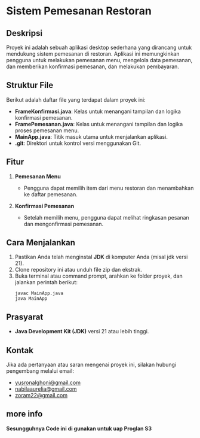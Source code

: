 # Sistem Pemesanan Restoran

## Deskripsi
Proyek ini adalah sebuah aplikasi desktop sederhana yang dirancang untuk mendukung sistem pemesanan di restoran. Aplikasi ini memungkinkan pengguna untuk melakukan pemesanan menu, mengelola data pemesanan, dan memberikan konfirmasi pemesanan, dan melakukan pembayaran.

## Struktur File
Berikut adalah daftar file yang terdapat dalam proyek ini:

- **FrameKonfirmasi.java**: Kelas untuk menangani tampilan dan logika konfirmasi pemesanan.
- **FramePemesanan.java**: Kelas untuk menangani tampilan dan logika proses pemesanan menu.
- **MainApp.java**: Titik masuk utama untuk menjalankan aplikasi.
- **.git**: Direktori untuk kontrol versi menggunakan Git.

## Fitur
1. **Pemesanan Menu**
   - Pengguna dapat memilih item dari menu restoran dan menambahkan ke daftar pemesanan.
   
2. **Konfirmasi Pemesanan**
   - Setelah memilih menu, pengguna dapat melihat ringkasan pesanan dan mengonfirmasi pemesanan.

## Cara Menjalankan
1. Pastikan Anda telah menginstal **JDK** di komputer Anda (misal jdk versi 21).
2. Clone repository ini atau unduh file zip dan ekstrak.
3. Buka terminal atau command prompt, arahkan ke folder proyek, dan jalankan perintah berikut:
   ```
   javac MainApp.java
   java MainApp
   ```

## Prasyarat
- **Java Development Kit (JDK)** versi 21 atau lebih tinggi.

## Kontak
Jika ada pertanyaan atau saran mengenai proyek ini, silakan hubungi pengembang melalui email: 
- yusronalghoni@gmail.com
- nabilaaurelia@gmail.com
- zoram22@gmail.com

## more info
**Sesungguhnya Code ini di gunakan untuk uap Proglan S3**
